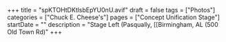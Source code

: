 +++
title = "spKTOHtDKtlsbEpYU0nU.avif"
draft = false
tags = ["Photos"]
categories = ["Chuck E. Cheese's"]
pages = ["Concept Unification Stage"]
startDate = ""
description = "Stage Left (Pasqually, [[Birmingham, AL (500 Old Town Rd)"
+++

